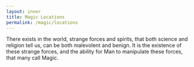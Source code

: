 ```yaml
---
layout: inner
title: Magic Locations
permalink: /magic/locations
---
```


There exists in the world, strange forces and spirits, that both science and religion tell us, can be both malevolent and benign. It is the existence of these strange forces, and the ability for Man to manipulate these forces, that many call Magic.
